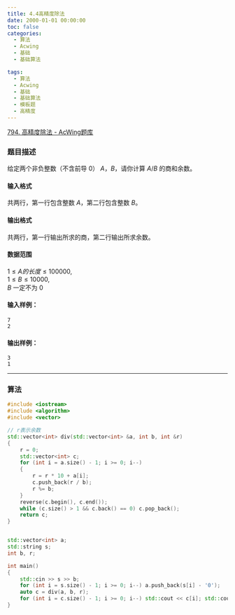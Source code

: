 ```yaml
---
title: 4.4高精度除法
date: 2000-01-01 00:00:00
toc: false
categories:
  - 算法
  - Acwing
  - 基础
  - 基础算法

tags:
  - 算法
  - Acwing
  - 基础
  - 基础算法
  - 模板题
  - 高精度
---
```


[794. 高精度除法 - AcWing题库](https://www.acwing.com/problem/content/796/)

### 题目描述
给定两个非负整数（不含前导 $0$） $A，B$，请你计算 $A / B$ 的商和余数。

#### 输入格式

共两行，第一行包含整数 $A$，第二行包含整数 $B$。

#### 输出格式

共两行，第一行输出所求的商，第二行输出所求余数。

#### 数据范围

$1 \le A的长度 \le 100000$,  
$1 \le B \le 10000$,  
$B$ 一定不为 $0$

#### 输入样例：

```
7
2
```

#### 输出样例：

```
3
1
```

---
### 算法
```cpp
#include <iostream>
#include <algorithm>
#include <vector>

// r表示余数
std::vector<int> div(std::vector<int> &a, int b, int &r)
{
    r = 0;
    std::vector<int> c;
    for (int i = a.size() - 1; i >= 0; i--)
    {
        r = r * 10 + a[i];
        c.push_back(r / b);
        r %= b;
    }
    reverse(c.begin(), c.end());
    while (c.size() > 1 && c.back() == 0) c.pop_back();
    return c;
}


std::vector<int> a;
std::string s;
int b, r;

int main()
{
    std::cin >> s >> b;
    for (int i = s.size() - 1; i >= 0; i--) a.push_back(s[i] - '0');
    auto c = div(a, b, r);
    for (int i = c.size() - 1; i >= 0; i--) std::cout << c[i]; std::cout << "\n" << r;
}

```
